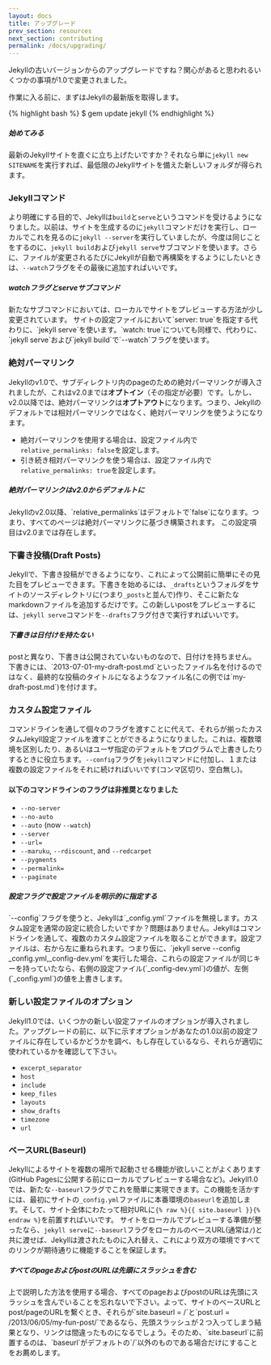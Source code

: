 ```yaml
---
layout: docs
title: アップグレード
prev_section: resources
next_section: contributing
permalink: /docs/upgrading/
---
```


<!--original
---
layout: docs
title: Upgrading
prev_section: resources
next_section: contributing
permalink: /docs/upgrading/
---
-->

Jekyllの古いバージョンからのアップグレードですね？関心があると思われるいくつかの事項が1.0で変更されました。

<!--original
Upgrading from an older version of Jekyll? A few things have changed in 1.0
that you'll want to know about.
-->

作業に入る前に、まずはJekyllの最新版を取得します。

<!--original
Before we dive in, go ahead and fetch the latest version of Jekyll:
-->

{% highlight bash %}
$ gem update jekyll
{% endhighlight %}

<!--original
{% highlight bash %}
$ gem update jekyll
{% endhighlight %}
-->

<div class="note feature">
  <h5 markdown="1">始めてみる</h5>
  <p markdown="1">最新のJekyllサイトを直ぐに立ち上げたいですか？それなら単に<code>jekyll new SITENAME</code>を実行すれば、最低限のJekyllサイトを備えた新しいフォルダが得られます。
   </p>
</div>

<!--original
<div class="note feature">
  <h5 markdown="1">Diving in</h5>
  <p markdown="1">Want to get a new Jekyll site up and running quickly? Simply
   run <code>jekyll new SITENAME</code> to create a new folder with a bare bones
   Jekyll site.</p>
</div>
-->

### Jekyllコマンド

<!--original
### The Jekyll Command
-->

より明確にする目的で、Jekyllは`build`と`serve`というコマンドを受けるようになりました。以前は、サイトを生成するのに`jekyll`コマンドだけを実行し、ローカルでこれを見るのに`jekyll --server`を実行していましたが、今度は同じことをするのに、`jekyll build`および`jekyll serve`サブコマンドを使います。さらに、ファイルが変更されるたびにJekyllが自動で再構築をするようにしたいときは、`--watch`フラグをその最後に追加すればいいです。

<!--original
For better clarity, Jekyll now accepts the commands `build` and `serve`.
Whereas before you might simply run the command `jekyll` to generate a site
and `jekyll --server` to view it locally, now use the subcommands `jekyll build`
and `jekyll serve` to do the same. And if you want Jekyll to automatically
rebuild each time a file changes, just add the `--watch` flag at the end.
-->

<div class="note info">
  <h5>watchフラグとserveサブコマンド</h5>
  <p markdown="1">新たなサブコマンドにおいては、ローカルでサイトをプレビューする方法が少し変更されています。
  サイトの設定ファイルにおいて`server: true`を指定する代わりに、`jekyll serve`を使います。`watch: true`についても同様で、代わりに、`jekyll serve`および`jekyll build`で`--watch`フラグを使います。
   </p>
</div>

<!--original
<div class="note info">
  <h5>Watching and Serving</h5>
  <p markdown="1">With the new subcommands, the way sites are previewed locally
   changed a bit. Instead of specifying `server: true` in the site's
   configuration file, use `jekyll serve`. The same hold's true for
   `watch: true`. Instead, use the `&#45;&#45;watch` flag with either `jekyll serve`
    or `jekyll build`.</p>
</div>
-->

### 絶対パーマリンク

<!--original
### Absolute Permalinks
-->

Jekyllのv1.0で、サブディレクトリ内のpageのための絶対パーマリンクが導入されましたが、これはv2.0までは**オプトイン**（その指定が必要）です。しかし、v2.0以降では、絶対パーマリンクは**オプトアウト**になります。つまり、Jekyllのデフォルトでは相対パーマリンクではなく、絶対パーマリンクを使うようになります。

<!--original
In Jekyll v1.0, we introduced absolute permalinks for pages in subdirectories.
Until v2.0, it is **opt-in**. Starting with v2.0, however, absolute permalinks
will become **opt-out**, meaning Jekyll will default to using absolute permalinks
instead of relative permalinks.
-->

* 絶対パーマリンクを使用する場合は、設定ファイル内で`relative_permalinks: false`を設定します。
* 引き続き相対パーマリンクを使う場合は、設定ファイル内で`relative_permalinks: true`を設定します。

<!--original
* To use absolute permalinks, set `relative_permalinks: false` in your configuration file.
* To continue using relative permalinks, set `relative_permalinks: true` in your configuration file.
-->

<div class="note warning" id="absolute-permalinks-warning">
  <h5 markdown="1">絶対パーマリンクはv2.0からデフォルトに</h5>
  <p markdown="1">
    Jekyllのv2.0以降、`relative_permalinks`はデフォルトで`false`になります。つまり、すべてのページは絶対パーマリンクに基づき構築されます。
    この設定項目はv2.0までは存在します。
  </p>
</div>

<!--original
<div class="note warning" id="absolute-permalinks-warning">
  <h5 markdown="1">Absolute permalinks will be default in v2.0 and on</h5>
  <p markdown="1">
    Starting with Jekyll v2.0, `relative_permalinks` will default to `false`,
    meaning all pages will be built using the absolute permalink behaviour.
    The switch will still exist until v2.0.
  </p>
</div>
-->

### 下書き投稿(Draft Posts)

<!--original
### Draft Posts
-->

Jekyllで、下書き投稿ができるようになり、これによって公開前に簡単にその見た目をプレビューできます。下書きを始めるには、`_drafts`というフォルダをサイトのソースディレクトリに(つまり`_posts`と並んで)作り、そこに新たなmarkdownファイルを追加するだけです。この新しいpostをプレビューするには、`jekyll serve`コマンドを`--drafts`フラグ付きで実行すればいいです。

<!--original
Jekyll now lets you write draft posts, and allows you to easily preview how
they will look prior to publishing. To start a draft, simply create a folder
called `_drafts` in your site's source directory (e.g., alongside `_posts`),
and add a new markdown file to it. To preview your new post, simply run the
`jekyll serve` command with the `--drafts` flag.
-->

<div class="note info">
  <h5 markdown="1">下書きは日付けを持たない</h5>
  <p markdown="1">
    postと異なり、下書きは公開されていないものなので、日付けを持ちません。
    下書きには、`2013-07-01-my-draft-post.md`といったファイル名を付けるのではなく、最終的な投稿のタイトルになるようなファイル名(この例では`my-draft-post.md`)を付けます。</p>
</div>

<!--original
<div class="note info">
  <h5 markdown="1">Drafts don't have dates</h5>
  <p markdown="1">
    Unlike posts, drafts don't have a date, since they haven't
    been published yet. Rather than naming your draft something like
    `2013-07-01-my-draft-post.md`, simply name the file what you'd like your
    post to eventually be titled, here `my-draft-post.md`.</p>
</div>
-->

### カスタム設定ファイル

<!--original
### Custom Config File
-->

コマンドラインを通して個々のフラグを渡すことに代えて、それらが揃ったカスタムJekyll設定ファイルを渡すことができるようになりました。これは、複数環境を区別したり、あるいはユーザ指定のデフォルトをプログラムで上書きしたりするときに役立ちます。`--config`フラグを`jekyll`コマンドに付加し、１または複数の設定ファイルをそれに続ければいいです(コンマ区切り、空白無し)。

<!--original
Rather than passing individual flags via the command line, you can now pass an
entire custom Jekyll config file. This helps to distinguish between
environments, or lets you programmatically override user-specified defaults.
Simply add the `--config` flag to the `jekyll` command, followed by the path
to one or more config files (comma-delimited, no spaces).
-->

#### 以下のコマンドラインのフラグは非推奨となりました

<!--original
#### As a result, the following command line flags are now deprecated:
-->

* `--no-server`
* `--no-auto`
* `--auto` (now `--watch`)
* `--server`
* `--url=`
* `--maruku`, `--rdiscount`, and `--redcarpet`
* `--pygments`
* `--permalink=`
* `--paginate`

<!--original
* `--no-server`
* `--no-auto`
* `--auto` (now `--watch`)
* `--server`
* `--url=`
* `--maruku`, `--rdiscount`, and `--redcarpet`
* `--pygments`
* `--permalink=`
* `--paginate`
-->

<div class="note info">
  <h5>設定フラグで設定ファイルを明示的に指定する</h5>
  <p markdown="1">`--config`フラグを使うと、Jekyllは`_config.yml`ファイルを無視します。カスタム設定を通常の設定に統合したいですか？問題はありません。Jekyllはコマンドラインを通して、複数のカスタム設定ファイルを取ることができます。設定ファイルは、右から左に重ねられます。つまり仮に、`jekyll serve --config _config.yml,_config-dev.yml`を実行した場合、これらの設定ファイルが同じキーを持っていたなら、右側の設定ファイル(`_config-dev.yml`)の値が、左側(`_config.yml`)の値を上書きします。</p>
</div>

<!--original
<div class="note info">
  <h5>The config flag explicitly specifies your configuration file(s)</h5>
  <p markdown="1">If you use the `&#45;&#45;config` flag, Jekyll will ignore your
    `&#95;config.yml` file. Want to merge a custom configuration with the normal
    configuration? No problem. Jekyll will accept more than one custom config
    file via the command line. Config files cascade from right to left, such
    that if I run `jekyll serve &#45;&#45;config &#95;config.yml,&#95;config-dev.yml`,
    the values in the config files on the right (`&#95;config-dev.yml`) overwrite
    those on the left (`&#95;config.yml`) when both contain the same key.</p>
</div>
-->

### 新しい設定ファイルのオプション

<!--original
### New Config File Options
-->

Jekyll1.0では、いくつかの新しい設定ファイルのオプションが導入されました。アップグレードの前に、以下に示すオプションがあなたの1.0以前の設定ファイルに存在しているかどうかを調べ、もし存在しているなら、それらが適切に使われているかを確認して下さい。

<!--original
Jekyll 1.0 introduced several new config file options. Before you upgrade, you
should check to see if any of these are present in your pre-1.0 config file, and
if so, make sure that you're using them properly:
-->

* `excerpt_separator`
* `host`
* `include`
* `keep_files`
* `layouts`
* `show_drafts`
* `timezone`
* `url`

<!--original
* `excerpt_separator`
* `host`
* `include`
* `keep_files`
* `layouts`
* `show_drafts`
* `timezone`
* `url`
-->

### ベースURL(Baseurl)

<!--original
### Baseurl
-->

Jekyllによるサイトを複数の場所で起動させる機能が欲しいことがよくあります(GitHub Pagesに公開する前にローカルでプレビューする場合など)。Jekyll1.0では、新たな`--baseurl`フラグでこれを簡単に実現できます。この機能を活かすには、最初にサイトの`_config.yml`ファイルに本番環境の`baseurl`を追加します。そして、サイト全体にわたって相対URLに`{% raw %}{{ site.baseurl }}{% endraw %}`を前置すればいいです。
サイトをローカルでプレビューする準備が整ったなら、`jekyll serve`に`--baseurl`フラグをローカルのベースURL(通常は`/`)と共に渡せば、Jekyllは渡されたものに入れ替え、これにより双方の環境ですべてのリンクが期待通りに機能することを保証します。

<!--original
Often, you'll want the ability to run a Jekyll site in multiple places, such as
previewing locally before pushing to GitHub Pages. Jekyll 1.0 makes that
easier with the new `--baseurl` flag. To take advantage of this feature, first
add the production `baseurl` to your site's `_config.yml` file. Then,
throughout the site, simply prefix relative URLs with `{% raw %}{{ site.baseurl }}{% endraw %}`.
When you're ready to preview your site locally, pass along the `--baseurl` flag
with your local baseurl (most likely `/`) to `jekyll serve` and Jekyll will
swap in whatever you've passed along, ensuring all your links work as you'd
expect in both environments.

-->

<div class="note warning">
  <h5 markdown="1">すべてのpageおよびpostのURLは先頭にスラッシュを含む</h5>
  <p markdown="1">上で説明した方法を使用する場合、すべてのpageおよびpostのURLは先頭にスラッシュを含んでいることを忘れないで下さい。よって、サイトのベースURLとpost/pageのURLを繋ぐとき、それらが`site.baseurl = /`と`post.url = /2013/06/05/my-fun-post/`であるなら、先頭スラッシュが２つ入ってしまう結果となり、リンクは間違ったものになるでしょう。そのため、`site.baseurl`に前置するのは、`baseurl`がデフォルトの`/`以外のものである場合だけにすることをお薦めします。</p>
</div>

<!--original
<div class="note warning">
  <h5 markdown="1">All page and post URLs contain leading slashes</h5>
  <p markdown="1">If you use the method described above, please remember
  that the URLs for all posts and pages contain a leading slash. Therefore,
  concatenating the site baseurl and the post/page url where
  `site.baseurl = /` and `post.url = /2013/06/05/my-fun-post/` will
  result in two leading slashes, which will break links. It is thus
  suggested that prefixing with `site.baseurl` only be used when the
  `baseurl` is something other than the default of `/`.</p>
</div>
-->
